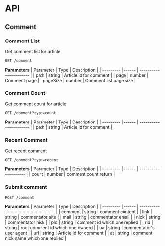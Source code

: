 # API

## Comment

### Comment List

Get comment list for article

```
GET /comment
```

**Parameters**
| Parameter | Type | Description |
| --------- | ------ | ---------------------- |
| path | string | Article id for comment |
| page | number | Comment page |
| pageSize | number | Comment list page size |

### Comment Count

Get comment count for article

```
GET /comment?type=count
```

**Parameters**
| Parameter | Type | Description |
| --------- | ------ | ---------------------- |
| path | string | Article id for comment |

### Recent Comment

Get recent comment

```
GET /comment?type=recent
```

**Parameters**
| Parameter | Type | Description |
| --------- | ------ | -------------------- |
| count | number | comment count return |

### Submit comment

```
POST /comment
```

**Parameters**
| Parameter | Type | Description |
| --------- | ------ | ----------------------------------- |
| comment | string | comment content |
| link | string | commentator site |
| mail | string | commentator email |
| nick | string | commentator nick |
| pid | string | comment id which one replied |
| rid | string | root comment id which one ownerd |
| ua | string | commentator's user agent |
| url | string | Article id for comment |
| at | string | comment nick name which one replied |
